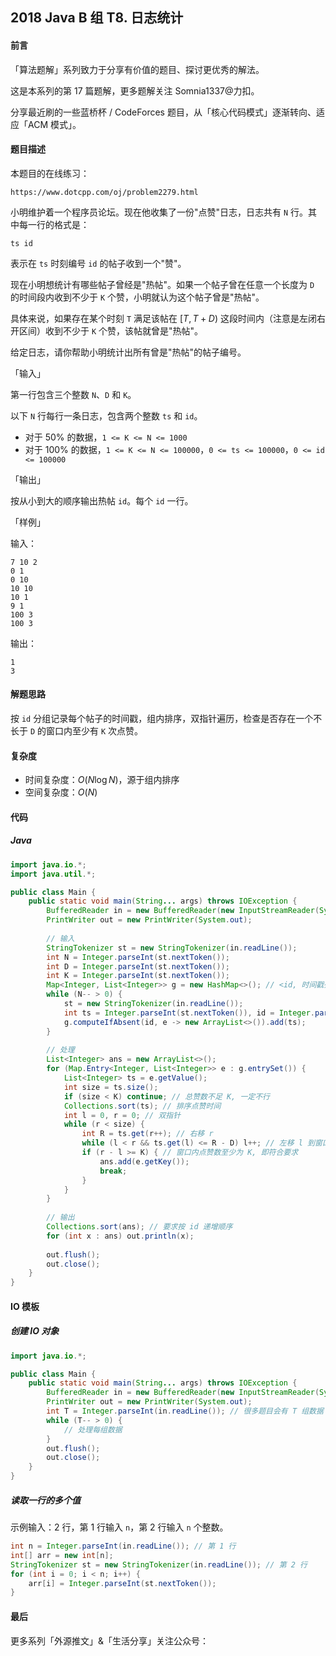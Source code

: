 ## 2018 Java B 组 T8. 日志统计

#### 前言

「算法题解」系列致力于分享有价值的题目、探讨更优秀的解法。

这是本系列的第 17 篇题解，更多题解关注 Somnia1337@力扣。

分享最近刷的一些蓝桥杯 / CodeForces 题目，从「核心代码模式」逐渐转向、适应「ACM 模式」。

#### 题目描述

本题目的在线练习：

```text
https://www.dotcpp.com/oj/problem2279.html
```

小明维护着一个程序员论坛。现在他收集了一份"点赞"日志，日志共有 `N` 行。其中每一行的格式是：

```text
ts id
```

表示在 `ts` 时刻编号 `id` 的帖子收到一个"赞"。

现在小明想统计有哪些帖子曾经是"热帖"。如果一个帖子曾在任意一个长度为 `D` 的时间段内收到不少于 `K` 个赞，小明就认为这个帖子曾是"热帖"。

具体来说，如果存在某个时刻 `T` 满足该帖在 $[T, T + D)$ 这段时间内（注意是左闭右开区间）收到不少于 `K` 个赞，该帖就曾是"热帖"。

给定日志，请你帮助小明统计出所有曾是"热帖"的帖子编号。

「输入」

第一行包含三个整数 `N`、`D` 和 `K`。

以下 `N` 行每行一条日志，包含两个整数 `ts` 和 `id`。

- 对于 50% 的数据，`1 <= K <= N <= 1000`
- 对于 100% 的数据，`1 <= K <= N <= 100000`，`0 <= ts <= 100000`，`0 <= id <= 100000`

「输出」

按从小到大的顺序输出热帖 `id`。每个 `id` 一行。

「样例」

输入：

```text
7 10 2
0 1
0 10
10 10
10 1
9 1
100 3
100 3
```

输出：

```text
1
3
```

#### 解题思路

按 `id` 分组记录每个帖子的时间戳，组内排序，双指针遍历，检查是否存在一个不长于 `D` 的窗口内至少有 `K` 次点赞。

#### 复杂度

- 时间复杂度：$O(N \log N)$，源于组内排序
- 空间复杂度：$O(N)$

#### 代码

##### Java

```java
import java.io.*;
import java.util.*;

public class Main {
    public static void main(String... args) throws IOException {
        BufferedReader in = new BufferedReader(new InputStreamReader(System.in));
        PrintWriter out = new PrintWriter(System.out);
		
        // 输入
        StringTokenizer st = new StringTokenizer(in.readLine());
        int N = Integer.parseInt(st.nextToken());
        int D = Integer.parseInt(st.nextToken());
        int K = Integer.parseInt(st.nextToken());
        Map<Integer, List<Integer>> g = new HashMap<>(); // <id, 时间戳列表>
        while (N-- > 0) {
            st = new StringTokenizer(in.readLine());
            int ts = Integer.parseInt(st.nextToken()), id = Integer.parseInt(st.nextToken());
            g.computeIfAbsent(id, e -> new ArrayList<>()).add(ts);
        }
		
        // 处理
        List<Integer> ans = new ArrayList<>();
        for (Map.Entry<Integer, List<Integer>> e : g.entrySet()) {
            List<Integer> ts = e.getValue();
            int size = ts.size();
            if (size < K) continue; // 总赞数不足 K, 一定不行
            Collections.sort(ts); // 排序点赞时间
            int l = 0, r = 0; // 双指针
            while (r < size) {
                int R = ts.get(r++); // 右移 r
                while (l < r && ts.get(l) <= R - D) l++; // 左移 l 到窗口内
                if (r - l >= K) { // 窗口内点赞数至少为 K, 即符合要求
                    ans.add(e.getKey());
                    break;
                }
            }
        }
		
        // 输出
        Collections.sort(ans); // 要求按 id 递增顺序
        for (int x : ans) out.println(x);
		
        out.flush();
        out.close();
    }
}
```

#### IO 模板

##### 创建 IO 对象

```java
import java.io.*;

public class Main {
    public static void main(String... args) throws IOException {
        BufferedReader in = new BufferedReader(new InputStreamReader(System.in));
        PrintWriter out = new PrintWriter(System.out);
        int T = Integer.parseInt(in.readLine()); // 很多题目会有 T 组数据
        while (T-- > 0) {
            // 处理每组数据
        }
        out.flush();
        out.close();
    }
}
```

##### 读取一行的多个值

示例输入：2 行，第 1 行输入 `n`，第 2 行输入 `n` 个整数。

```java
int n = Integer.parseInt(in.readLine()); // 第 1 行
int[] arr = new int[n];
StringTokenizer st = new StringTokenizer(in.readLine()); // 第 2 行
for (int i = 0; i < n; i++) {
    arr[i] = Integer.parseInt(st.nextToken());
}
```

#### 最后

更多系列「外源推文」&「生活分享」关注公众号：